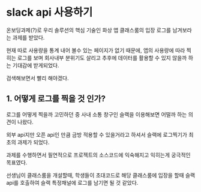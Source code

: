 # slack api 사용하기  
온보딩과제(?)로 우리 솔루션의 핵심 기술인 화상 앱 클래스룸의 입장 로그를  남겨보라는 과제를 받았다.

현재 따로 사용량을 통계 내어 볼수 있는 페이지가 없기 때문에, 앱의 사용량에 따라 찍히는 로그를 보며 회사내부 분위기도 살리고 추후에 데이터를 활용할 수 있지 않을까 하는 기대감에 받게되었다.

검색해보면서 빨리 해야겠다.

## 1. 어떻게 로그를 찍을 것 인가?

 로그를 어떻게 찍을까 고민하던 중 사내 소통 창구인 슬랙을 이용해보면 어떨까 하는 의견이 나왔다.

외부 api지만 오픈 api인 만큼 금방 적용할 수 있을거라고 하셔서 슬랙에 로그찍기가 최초의 과제가 되었다.

 과제를 수행하면서 필연적으로 프로젝트의 소스코드에 익숙해지고 익히는게 궁극적인 목표였다.

선생님이 클래스룸을 개설할때, 학생들이 초대코드로 해당 클래스룸에 입장을 할때 슬랙 api를 호출하여 슬랙 특정채널에 로그를 남기면 될 것 같았다.
